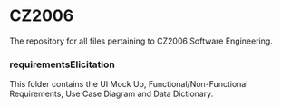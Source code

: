 # CZ2006
The repository for all files pertaining to CZ2006 Software Engineering.


### requirementsElicitation
This folder contains the UI Mock Up, Functional/Non-Functional Requirements, Use Case Diagram and Data Dictionary.